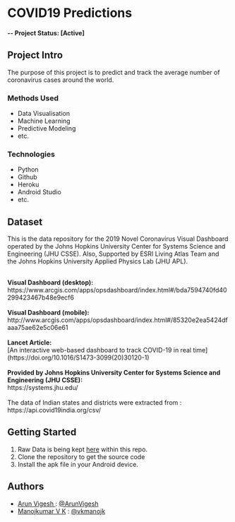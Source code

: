 # COVID19 Predictions

#### -- Project Status: [Active]

## Project Intro
The purpose of this project is to predict and track the average number of coronavirus cases around the world. 

### Methods Used
* Data Visualisation
* Machine Learning
* Predictive Modeling
* etc.

### Technologies
* Python
* Github
* Heroku
* Android Studio
* etc. 

## Dataset
This is the data repository for the 2019 Novel Coronavirus Visual Dashboard operated by the Johns Hopkins University Center for Systems Science and Engineering (JHU CSSE). Also, Supported by ESRI Living Atlas Team and the Johns Hopkins University Applied Physics Lab (JHU APL).

<br>
<b>Visual Dashboard (desktop):</b><br>
https://www.arcgis.com/apps/opsdashboard/index.html#/bda7594740fd40299423467b48e9ecf6
<br><br>
<b>Visual Dashboard (mobile):</b><br>
http://www.arcgis.com/apps/opsdashboard/index.html#/85320e2ea5424dfaaa75ae62e5c06e61
<br><br>
<b>Lancet Article:</b><br>
[An interactive web-based dashboard to track COVID-19 in real time](https://doi.org/10.1016/S1473-3099(20)30120-1)
<br><br>
<b>Provided by Johns Hopkins University Center for Systems Science and Engineering (JHU CSSE):</b><br>
https://systems.jhu.edu/
<br><br>
The data of Indian states and districts were extracted from : https://api.covid19india.org/csv/

## Getting Started

1. Raw Data is being kept [here](https://github.com/CSSEGISandData/COVID-19) within this repo.
2. Clone the repository to get the source code
3. Install the apk file in your Android device.

## Authors
* [Arun Vigesh   ](https://ArunVigesh.github.io/): [@ArunVigesh](https://github.com/ArunVigesh)     
* [Manojkumar V K](https://vkmanojk.github.io/)  : [@vkmanojk  ](https://github.com/vkmanojk)       
